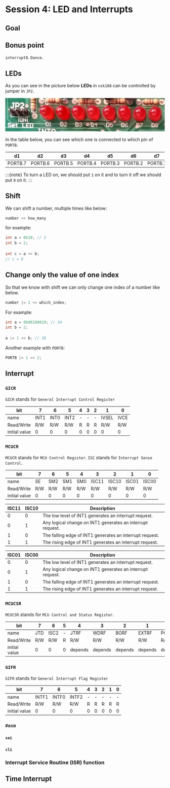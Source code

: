 # Session 4: LED and Interrupts

## Goal

## Bonus point

`interrupt0`.
`Dance`.

## LEDs

As you can see in the picture below **LEDs** in `nsk108` can
be controlled by jumper in `JP2`.

![nsk108 LEDs](figures/nsk108_LEDs.jpg)

In the table below, you can see which one is connected to which pin of `PORTB`.

| d1      | d2      | d3      | d4      | d5      | d6      | d7      | d8      |
|---------|---------|---------|---------|---------|---------|---------|---------|
| PORTB.7 | PORTB.6 | PORTB.5 | PORTB.4 | PORTB.3 | PORTB.2 | PORTB.1 | PORTB.0 |

:::{note}
To turn a LED on, we should put `1` on it
and to turn it off we should put `0` on it.
:::

## Shift

We can shift a number, multiple times like below:

```c
number << how_many
```

for example:

```c
int a = 0b10; // 2
int b = 2;

int c = a << b; 
// c = 8

```

## Change only the value of one index

So that we know with shift we can only change one index
of a number like below.

```c
number |= 1 << which_index;
```

For example:

```c
int a = 0b00100010; // 34
int b = 2;

a |= 1 << b; // 38
```

Another example with `PORTB`:

```c
PORTB |= 1 << 2;
```

## Interrupt

### `GICR`

`GICR` stands for `General Interrupt Control Register`

| bit           | 7    | 6    | 5    | 4 | 3 | 2 | 1     | 0    | 
|---------------|------|------|------|---|---|---|-------|------|
| name          | INT1 | INT0 | INT2 | - | - | - | IVSEL | IVCE | 
| Read/Write    | R/W  | R/W  | R/W  | R | R | R | R/W   | R/W  | 
| initial value | 0    | 0    | 0    | 0 | 0 | 0 | 0     | 0    | 

### `MCUCR`

`MCUCR` stands for `MCU Control Register`.
`ISC` stands for `Interrupt Sense Control`.

| bit           | 7   | 6   | 5   | 4   | 3     | 2     | 1     | 0     | 
|---------------|-----|-----|-----|-----|-------|-------|-------|-------|
| name          | SE  | SM2 | SM1 | SM0 | ISC11 | ISC10 | ISC01 | ISC00 | 
| Read/Write    | R/W | R/W | R/W | R/W | R/W   | R/W   | R/W   | R/W   | 
| initial value | 0   | 0   | 0   | 0   | 0     | 0     | 0     | 0     | 

| ISC11 | ISC10 | Description                                                |
|-------|-------|------------------------------------------------------------|
| 0     | 0     | The low level of INT1 generates an interrupt request.      |
| 0     | 1     | Any logical change on INT1 generates an interrupt request. |
| 1     | 0     | The falling edge of INT1 generates an interrupt request.   |
| 1     | 1     | The rising edge of INT1 generates an interrupt request.    |

| ISC01 | ISC00 | Description                                                |
|-------|-------|------------------------------------------------------------|
| 0     | 0     | The low level of INT1 generates an interrupt request.      |
| 0     | 1     | Any logical change on INT1 generates an interrupt request. |
| 1     | 0     | The falling edge of INT1 generates an interrupt request.   |
| 1     | 1     | The rising edge of INT1 generates an interrupt request.    |

### `MCUCSR`

`MCUCSR` stands for `MCU Control and Status Register`.

| bit           | 7   | 6    | 5 | 4       | 3       | 2       | 1       | 0       | 
|---------------|-----|------|---|---------|---------|---------|---------|---------|
| name          | JTD | ISC2 | - | JTRF    | WDRF    | BORF    | EXTRF   | PORF    | 
| Read/Write    | R/W | R/W  | R | R/W     | R/W     | R/W     | R/W     | R/W     | 
| initial value | 0   | 0    | 0 | depends | depends | depends | depends | depends | 

### `GIFR`

`GIFR` stands for `General Interrupt Flag Register`

| bit           | 7     | 6     | 5     | 4 | 3 | 2 | 1 | 0 | 
|---------------|-------|-------|-------|---|---|---|---|---|
| name          | INTF1 | INTF0 | INTF2 | - | - | - | - | - | 
| Read/Write    | R/W   | R/W   | R/W   | R | R | R | R | R | 
| initial value | 0     | 0     | 0     | 0 | 0 | 0 | 0 | 0 | 

### `#asm`

#### `sei`

#### `cli`

### Interrupt Service Routine (ISR) function

## Time Interrupt

